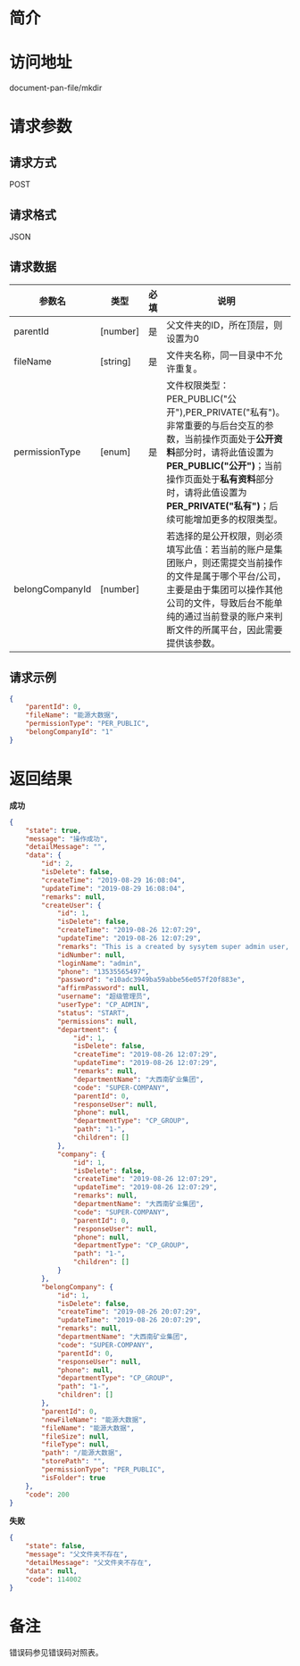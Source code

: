 # 简介

# 访问地址
document-pan-file/mkdir

# 请求参数

## 请求方式
POST

## 请求格式
JSON

## 请求数据
|参数名|类型|必填|说明|
|-|-|-|-|
|parentId|[number]|是|父文件夹的ID，所在顶层，则设置为0|
|fileName|[string]|是|文件夹名称，同一目录中不允许重复。|
|permissionType|[enum]|是|文件权限类型：PER_PUBLIC("公开"),PER_PRIVATE("私有")。非常重要的与后台交互的参数，当前操作页面处于**公开资料**部分时，请将此值设置为**PER_PUBLIC("公开")**；当前操作页面处于**私有资料**部分时，请将此值设置为**PER_PRIVATE("私有")**；后续可能增加更多的权限类型。|
|belongCompanyId|[number]||若选择的是公开权限，则必须填写此值：若当前的账户是集团账户，则还需提交当前操作的文件是属于哪个平台/公司，主要是由于集团可以操作其他公司的文件，导致后台不能单纯的通过当前登录的账户来判断文件的所属平台，因此需要提供该参数。|
## 请求示例
```json
{
	"parentId": 0,
    "fileName": "能源大数据",
    "permissionType": "PER_PUBLIC",
    "belongCompanyId": "1"
}
```

# 返回结果
**成功**
```json
{
    "state": true,
    "message": "操作成功",
    "detailMessage": "",
    "data": {
        "id": 2,
        "isDelete": false,
        "createTime": "2019-08-29 16:08:04",
        "updateTime": "2019-08-29 16:08:04",
        "remarks": null,
        "createUser": {
            "id": 1,
            "isDelete": false,
            "createTime": "2019-08-26 12:07:29",
            "updateTime": "2019-08-26 12:07:29",
            "remarks": "This is a created by sysytem super admin user, it belong to super company, don't delete it!",
            "idNumber": null,
            "loginName": "admin",
            "phone": "13535565497",
            "password": "e10adc3949ba59abbe56e057f20f883e",
            "affirmPassword": null,
            "username": "超级管理员",
            "userType": "CP_ADMIN",
            "status": "START",
            "permissions": null,
            "department": {
                "id": 1,
                "isDelete": false,
                "createTime": "2019-08-26 12:07:29",
                "updateTime": "2019-08-26 12:07:29",
                "remarks": null,
                "departmentName": "大西南矿业集团",
                "code": "SUPER-COMPANY",
                "parentId": 0,
                "responseUser": null,
                "phone": null,
                "departmentType": "CP_GROUP",
                "path": "1-",
                "children": []
            },
            "company": {
                "id": 1,
                "isDelete": false,
                "createTime": "2019-08-26 12:07:29",
                "updateTime": "2019-08-26 12:07:29",
                "remarks": null,
                "departmentName": "大西南矿业集团",
                "code": "SUPER-COMPANY",
                "parentId": 0,
                "responseUser": null,
                "phone": null,
                "departmentType": "CP_GROUP",
                "path": "1-",
                "children": []
            }
        },
        "belongCompany": {
            "id": 1,
            "isDelete": false,
            "createTime": "2019-08-26 20:07:29",
            "updateTime": "2019-08-26 20:07:29",
            "remarks": null,
            "departmentName": "大西南矿业集团",
            "code": "SUPER-COMPANY",
            "parentId": 0,
            "responseUser": null,
            "phone": null,
            "departmentType": "CP_GROUP",
            "path": "1-",
            "children": []
        },
        "parentId": 0,
        "newFileName": "能源大数据",
        "fileName": "能源大数据",
        "fileSize": null,
        "fileType": null,
        "path": "/能源大数据",
        "storePath": "",
        "permissionType": "PER_PUBLIC",
        "isFolder": true
    },
    "code": 200
}
```

**失败**
```json
{
    "state": false,
    "message": "父文件夹不存在",
    "detailMessage": "父文件夹不存在",
    "data": null,
    "code": 114002
}
```

# 备注
错误码参见错误码对照表。